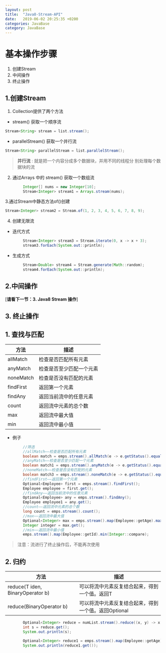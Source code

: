 ```yaml
---
layout: post
title:  "Java8-Stream-API"
date:   2019-06-02 20:25:35 +0200
categories: JavaBase
category: JavaBase
---
```

# 基本操作步骤

1. 创建Stream
2. 中间操作
3. 终止操作

## 1.创建Stream

1. Collection提供了两个方法
  * stream()
    获取一个顺序流
```java
Stream<String> stream = list.stream();
```
  * parallelStream()
    获取一个并行流
```java
Stream<String> parallelStream = list.parallelStream();
```
> **并行流** : 就是把一个内容分成多个数据块，并用不同的线程分 别处理每个数据块的流
2. 通过Arrays 中的 stream() 获取一个数组流
```java
        Integer[] nums = new Integer[10];
        Stream<Integer> stream1 = Arrays.stream(nums);
```

3.通过Stream中静态方法of()创建
```java
Stream<Integer> stream2 = Stream.of(1, 2, 3, 4, 5, 6, 7, 8, 9);
```

4. 创建无限流
* 迭代方式
```java
        Stream<Integer> stream3 = Stream.iterate(0, x -> x + 3);
        stream3.forEach(System.out::println);
```
* 生成方式
```java
        Stream<Double> stream4 = Stream.generate(Math::random);
        stream4.forEach(System.out::println);
```
## 2.中间操作

[**请看下一节：3. Java8 Stream 操作**]

## 3. 终止操作
## 1. 查找与匹配

|方法|描述|
|-|-|
|allMatch|检查是否匹配所有元素|
|anyMatch|检查是否至少匹配一个元素|
|noneMatch|检查是否没有匹配的元素|
|findFirst|返回第一个元素|
|findAny|返回当前流中的任意元素|
|count|返回流中元素的总个数|
|max|返回流中最大值|
|min|返回流中最小值|

* 例子
```java
        //筛选
        //allMatch——检查是否匹配所有元素
        boolean match = emps.stream().allMatch(e -> e.getStatus().equals(Employee.Status.BUSY));
        //anyMatch——检查是否至少匹配一个元素
        boolean match1 = emps.stream().anyMatch(e -> e.getStatus().equals(Employee.Status.FREE));
        //noneMatch——检查是否没有匹配的元素
        boolean match3 = emps.stream().noneMatch(e -> e.getStatus().equals(Employee.Status.BUSY));
        //findFirst——返回第一个元素
        Optional<Employee> first = emps.stream().findFirst();
        Employee employee = first.get();
        //findAny——返回当前流中的任意元素
        Optional<Employee> any = emps.stream().findAny();
        Employee employee1 = any.get();
        //count——返回流中元素的总个数
        long count = emps.stream().count();
        //max——返回流中最大值
        Optional<Integer> max = emps.stream().map(Employee::getAge).max(Integer::compare);
        Integer integer = max.get();
        //min——返回流中最小值
        emps.stream().map(Employee::getId).min(Integer::compare);
```

> 注意：流进行了终止操作后，不能再次使用

## 2. 归约

|方法|描述|
|-|-|
|reduce(T iden, BinaryOperator b)|可以将流中元素反复结合起来，得到一个值。返回T|
|reduce(BinaryOperator b)|可以将流中元素反复结合起来，得到一个值。返回Optional<T>|

```java
        Optional<Integer> reduce = numList.stream().reduce((x, y) -> x + y);
        int s = reduce.get();
        System.out.println(s);

        Optional<Integer> reduce1 = emps.stream().map(Employee::getAge).reduce(Integer::max);
        System.out.println(reduce1.get());
```
